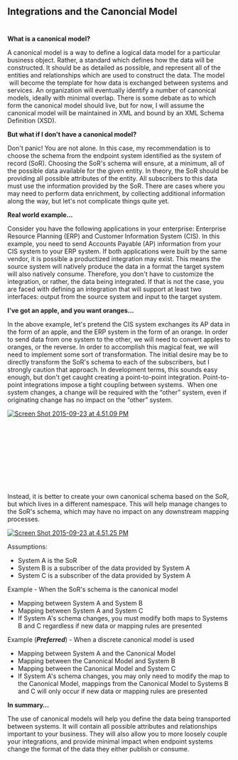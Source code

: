 

## Integrations and the Canoncial Model
#
**What is a canonical model?**

A canonical model is a way to define a logical data model for a particular business object. Rather, a standard which defines how the data will be constructed. It should be as detailed as possible, and represent all of the entities and relationships which are used to construct the data. The model  will become the template for how data is exchanged between systems and services. An organization will eventually identify a number of canonical models, ideally with minimal overlap. There is some debate as to which form the canonical model should live, but for now, I will assume the canonical model will be maintained in XML and bound by an XML Schema Definition (XSD).

**But what if I don't have a canonical model?**

Don't panic! You are not alone. In this case, my recommendation is to choose the schema from the endpoint system identified as the system of record (SoR). Choosing the SoR's schema will ensure, at a minimum, all of the possible data available for the given entity. In theory, the SoR should be providing all possible attributes of the entity. All subscribers to this data must use the information provided by the SoR. There are cases where you may need to perform data enrichment, by collecting additional information along the way, but let's not complicate things quite yet.

**Real world example…**

Consider you have the following applications in your enterprise: Enterprise Resource Planning (ERP) and Customer Information System (CIS). In this example, you need to send Accounts Payable (AP) information from your CIS system to your ERP system. If both applications were built by the same vendor, it is possible a productized integration may exist. This means the source system will natively produce the data in a format the target system will also natively consume. Therefore, you don't have to customize the integration, or rather, the data being integrated. If that is not the case, you are faced with defining an integration that will support at least two interfaces: output from the source system and input to the target system.

**I've got an apple, and you want oranges…**

In the above example, let's pretend the CIS system exchanges its AP data in the form of an apple, and the ERP system in the form of an orange. In order to send data from one system to the other, we will need to convert apples to oranges, or the reverse. In order to accomplish this magical feat, we will need to implement some sort of transformation. The initial desire may be to directly transform the SoR's schema to each of the subscribers, but I strongly caution that approach. In development terms, this sounds easy enough, but don't get caught creating a point-to-point integration. Point-to-point integrations impose a tight coupling between systems.  When one system changes, a change will be required with the “other” system, even if originating change has no impact on the “other” system.

[![Screen Shot 2015-09-23 at 4.51.09 PM](https://intellitect.com/wp-content/uploads/2015/09/Screen-Shot-2015-09-23-at-4.51.09-PM.png)](https://intellitect.com/wp-content/uploads/2015/09/Screen-Shot-2015-09-23-at-4.51.09-PM.png "Integrations and the Canonical Model")

 

 

 

 

 

Instead, it is better to create your own canonical schema based on the SoR, but which lives in a different namespace. This will help manage changes to the SoR's schema, which may have no impact on any downstream mapping processes.

[![Screen Shot 2015-09-23 at 4.51.25 PM](https://intellitect.com/wp-content/uploads/2015/09/Screen-Shot-2015-09-23-at-4.51.25-PM.png)](https://intellitect.com/wp-content/uploads/2015/09/Screen-Shot-2015-09-23-at-4.51.25-PM.png "Integrations and the Canonical Model")

Assumptions:

- System A is the SoR
- System B is a subscriber of the data provided by System A
- System C is a subscriber of the data provided by System A

Example - When the SoR's schema is the canonical model

- Mapping between System A and System B
- Mapping between System A and System C
- If System A's schema changes, you must modify both maps to Systems B and C regardless if new data or mapping rules are presented

Example (**_Preferred_**) - When a discrete canonical model is used

- Mapping between System A and the Canonical Model
- Mapping between the Canonical Model and System B
- Mapping between the Canonical Model and System C
- If System A's schema changes, you may only need to modify the map to the Canonical Model, mappings from the Canonical Model to Systems B and C will only occur if new data or mapping rules are presented

**In summary…**

The use of canonical models will help you define the data being transported between systems. It will contain all possible attributes and relationships important to your business. They will also allow you to more loosely couple your integrations, and provide minimal impact when endpoint systems change the format of the data they either publish or consume.
